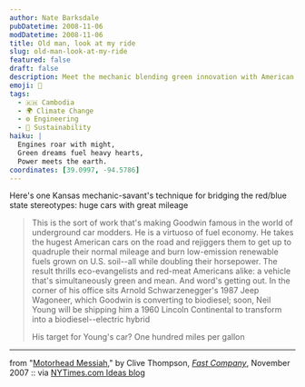 ```yaml
---
author: Nate Barksdale
pubDatetime: 2008-11-06
modDatetime: 2008-11-06
title: Old man, look at my ride
slug: old-man-look-at-my-ride
featured: false
draft: false
description: Meet the mechanic blending green innovation with American muscle.
emoji: 🚗
tags:
  - 🇰🇭 Cambodia
  - 🌍 Climate Change
  - ⚙️ Engineering
  - 🌱 Sustainability
haiku: |
  Engines roar with might,  
  Green dreams fuel heavy hearts,  
  Power meets the earth.
coordinates: [39.0997, -94.5786]
---
```


Here's one Kansas mechanic-savant's technique for bridging the red/blue state stereotypes: huge cars with great mileage

> This is the sort of work that's making Goodwin famous in the world of underground car modders. He is a virtuoso of fuel economy. He takes the hugest American cars on the road and rejiggers them to get up to quadruple their normal mileage and burn low-emission renewable fuels grown on U.S. soil--all while doubling their horsepower. The result thrills eco-evangelists and red-meat Americans alike: a vehicle that's simultaneously green and mean. And word's getting out. In the corner of his office sits Arnold Schwarzenegger's 1987 Jeep Wagoneer, which Goodwin is converting to biodiesel; soon, Neil Young will be shipping him a 1960 Lincoln Continental to transform into a biodiesel--electric hybrid
>
> His target for Young's car? One hundred miles per gallon

---

from "[Motorhead Messiah](https://www.google.com/search?q=%22Motorhead%20Messiah%22%20fastcompany.com)," by Clive Thompson, [_Fast Company_](http://web.archive.org/web/20120729061839/http://www.fastcompany.com:80/magazine/120/motorhead-messiah.html), November 2007 :: via [NYTimes.com Ideas blog](http://ideas.blogs.nytimes.com/2008/11/06/motorhead-messiah/)
